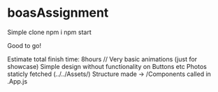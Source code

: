 # boasAssignment

Simple clone
npm i
npm start

Good to go!

Estimate total finish time: 8hours //
Very basic animations (just for showcase)
Simple design without functionality on Buttons etc
Photos staticly fetched (../../Assets/)
Structure made -> /Components called in .App.js
